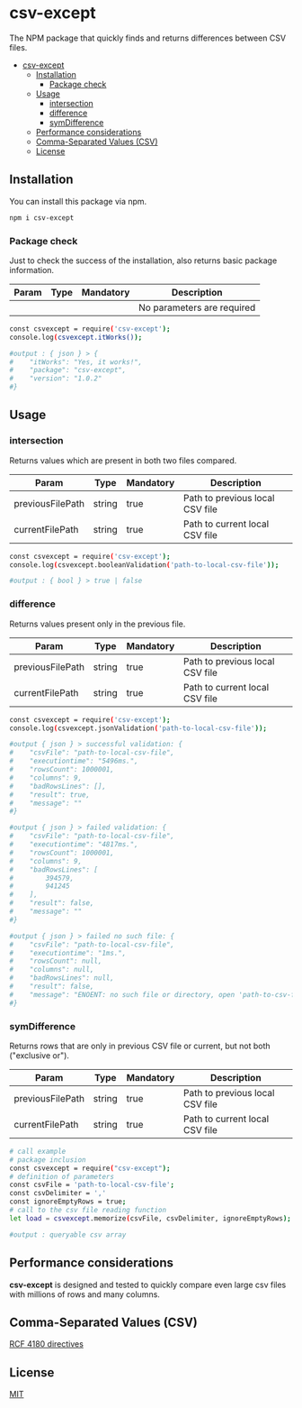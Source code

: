 # csv-except

The NPM package that quickly finds and returns differences between CSV files.

- [csv-except](#csv-except)
  - [Installation](#installation)
    - [Package check](#package-check)
  - [Usage](#usage)
    - [intersection](#intersection)
    - [difference](#difference)
    - [symDifference](#symdifference)
  - [Performance considerations](#performance-considerations)
  - [Comma-Separated Values (CSV)](#comma-separated-values-csv)
  - [License](#license)

## Installation

You can install this package via npm.

```bash
npm i csv-except
```

### Package check

Just to check the success of the installation, also returns basic package information.

| Param | Type | Mandatory | Description |
| ----- | ---- | ----------- | --------- |
|  |  |  | No parameters are required |

```bash
const csvexcept = require('csv-except');
console.log(csvexcept.itWorks());

#output : { json } > {
#    "itWorks": "Yes, it works!",
#    "package": "csv-except",
#    "version": "1.0.2"
#}
```

## Usage

### intersection

Returns values which are present in both two files compared.

| Param | Type | Mandatory | Description |
| ----- | ---- | ----------- | --------- |
| previousFilePath | string | true | Path to previous local CSV file |
| currentFilePath | string | true | Path to current local CSV file |

```bash
const csvexcept = require('csv-except');
console.log(csvexcept.booleanValidation('path-to-local-csv-file'));

#output : { bool } > true | false
```

### difference

Returns values ​​present only in the previous file.

| Param | Type | Mandatory | Description |
| ----- | ---- | ----------- | --------- |
| previousFilePath | string | true | Path to previous local CSV file |
| currentFilePath | string | true | Path to current local CSV file |

```bash
const csvexcept = require('csv-except');
console.log(csvexcept.jsonValidation('path-to-local-csv-file'));

#output { json } > successful validation: {
#    "csvFile": "path-to-local-csv-file",
#    "executiontime": "5496ms.",
#    "rowsCount": 1000001,
#    "columns": 9,
#    "badRowsLines": [],
#    "result": true,
#    "message": ""
#}

#output { json } > failed validation: {
#    "csvFile": "path-to-local-csv-file",
#    "executiontime": "4817ms.",
#    "rowsCount": 1000001,
#    "columns": 9,
#    "badRowsLines": [
#        394579,
#        941245
#    ],
#    "result": false,
#    "message": ""
#}

#output { json } > failed no such file: {
#    "csvFile": "path-to-local-csv-file",
#    "executiontime": "1ms.",
#    "rowsCount": null,
#    "columns": null,
#    "badRowsLines": null,
#    "result": false,
#    "message": "ENOENT: no such file or directory, open 'path-to-csv-file'"
#}
```

### symDifference

Returns rows that are only in previous CSV file or current, but not both ("exclusive or").

| Param | Type | Mandatory | Description |
| ----- | ---- | ----------- | --------- |
| previousFilePath | string | true | Path to previous local CSV file |
| currentFilePath | string | true | Path to current local CSV file |

```bash
# call example
# package inclusion
const csvexcept = require("csv-except");
# definition of parameters
const csvFile = 'path-to-local-csv-file';
const csvDelimiter = ','
const ignoreEmptyRows = true;
# call to the csv file reading function
let load = csvexcept.memorize(csvFile, csvDelimiter, ignoreEmptyRows);

#output : queryable csv array
```

## Performance considerations

**csv-except** is designed and tested to quickly compare even large csv files with millions of rows and many columns.

## Comma-Separated Values (CSV)

[RCF 4180 directives](https://www.rfc-editor.org/rfc/rfc4180.html)

## License

[MIT](https://opensource.org/blog/license/mit)
